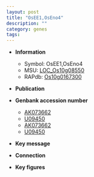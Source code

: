 ```yaml
---
layout: post
title: "OsEE1,OsEno4"
description: ""
category: genes
tags: 
---
```


* **Information**  
    + Symbol: OsEE1,OsEno4  
    + MSU: [LOC_Os10g08550](http://rice.plantbiology.msu.edu/cgi-bin/ORF_infopage.cgi?orf=LOC_Os10g08550)  
    + RAPdb: [Os10g0167300](http://rapdb.dna.affrc.go.jp/viewer/gbrowse_details/irgsp1?name=Os10g0167300)  

* **Publication**  

* **Genbank accession number**  
    + [AK073662](http://www.ncbi.nlm.nih.gov/nuccore/AK073662)
    + [U09450](http://www.ncbi.nlm.nih.gov/nuccore/U09450)
    + [AK073662](http://www.ncbi.nlm.nih.gov/nuccore/AK073662)
    + [U09450](http://www.ncbi.nlm.nih.gov/nuccore/U09450)

* **Key message**  

* **Connection**  

* **Key figures**  


